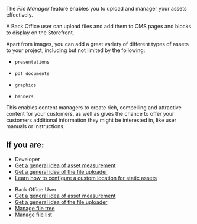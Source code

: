 The *File Manager* feature enables you to upload and manager your assets effectively.

A Back Office user can upload files and add them to CMS pages and blocks to display on the Storefront.

Apart from images, you can add a great variety of different types of assets to your project, including but not limited by the following:

*     presentations
*     pdf documents
*     graphics
*     banners

This enables content managers to create rich, compelling and attractive content for your customers, as well as gives the chance to offer your customers additional information they might be interested in, like user manuals or instructions.




## If you are:

<div class="mr-container">
    <div class="mr-list-container">
        <!-- col1 -->
        <div class="mr-col">
            <ul class="mr-list mr-list-green">
                <li class="mr-title">Developer</li>
                <li><a href="https://documentation.spryker.com/docs/asset-management" class="mr-link">Get a general idea of asset measurement</a></li>
                <li><a href="https://documentation.spryker.com/docs/file-uploader" class="mr-link">Get a general idea of the file uploader</a></li>
                <li><a href="https://documentation.spryker.com/docs/custom-location-for-static-assets" class="mr-link">Learn how to configure a custom location for static assets</a></li>
            </ul>
        </div>
        <!-- col2 -->
        <div class="mr-col">
            <ul class="mr-list mr-list-blue">
                <li class="mr-title"> Back Office User</li>
            <li><a href="https://documentation.spryker.com/docs/asset-management" class="mr-link">Get a general idea of asset measurement</a></li>
                <li><a href="https://documentation.spryker.com/docs/file-uploader" class="mr-link">Get a general idea of the file uploader</a></li>
                <li><a href="https://documentation.spryker.com/docs/managing-file-tree" class="mr-link">Manage file tree</a></li>
                <li><a href="https://documentation.spryker.com/docs/managing-file-list" class="mr-link">Manage file list</a></li>
            </ul>
        </div>
    </div>
</div>
